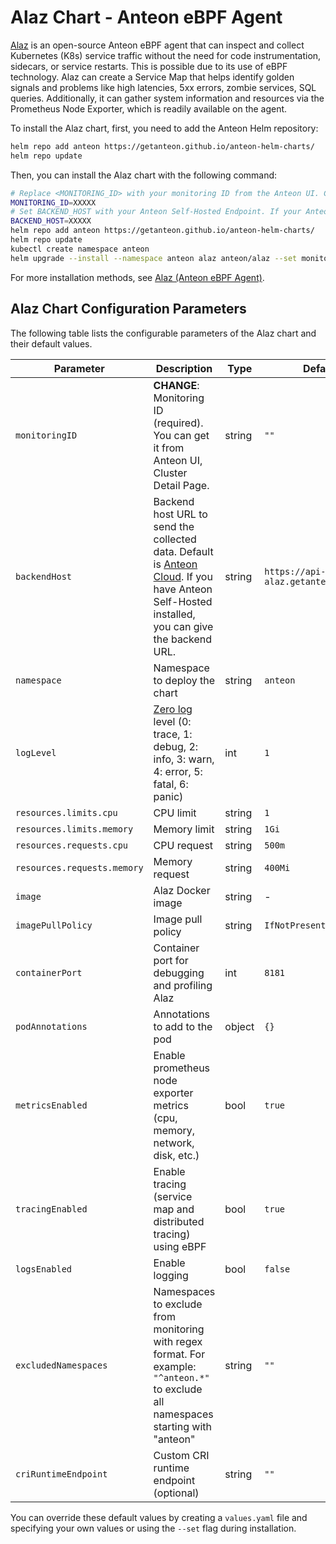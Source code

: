 # Alaz Chart - Anteon eBPF Agent

[Alaz](https://github.com//alaz) is an open-source Anteon eBPF agent that can inspect and collect Kubernetes (K8s) service traffic without the need for code instrumentation, sidecars, or service restarts. This is possible due to its use of eBPF technology. Alaz can create a Service Map that helps identify golden signals and problems like high latencies, 5xx errors, zombie services, SQL queries. Additionally, it can gather system information and resources via the Prometheus Node Exporter, which is readily available on the agent.

To install the Alaz chart, first, you need to add the Anteon Helm repository:

```bash
helm repo add anteon https://getanteon.github.io/anteon-helm-charts/
helm repo update
```

Then, you can install the Alaz chart with the following command:
```bash
# Replace <MONITORING_ID> with your monitoring ID from the Anteon UI. Change XXXXX with your monitoring ID.
MONITORING_ID=XXXXX
# Set BACKEND_HOST with your Anteon Self-Hosted Endpoint. If your Anteon Self-Hosted endpoint is http://localhost:8014, then BACKEND_HOST=http://localhost:8014/api
BACKEND_HOST=XXXXX
helm repo add anteon https://getanteon.github.io/anteon-helm-charts/
helm repo update
kubectl create namespace anteon
helm upgrade --install --namespace anteon alaz anteon/alaz --set monitoringID=$MONITORING_ID --set backendHost=$BACKEND_HOST
```

For more installation methods, see [Alaz (Anteon eBPF Agent)](https://github.com/getanteon/alaz).

## Alaz Chart Configuration Parameters

The following table lists the configurable parameters of the Alaz chart and their default values.

| Parameter | Description | Type | Default |
| --- | --- | --- | --- |
| `monitoringID` | **CHANGE**: Monitoring ID (required). You can get it from Anteon UI, Cluster Detail Page. | string | `""` |
| `backendHost` | Backend host URL to send the collected data. Default is [Anteon Cloud](https://app.getanteon.com/). If you have Anteon Self-Hosted installed, you can give the backend URL. | string | `https://api-alaz.getanteon.com:443` |
| `namespace` | Namespace to deploy the chart | string | `anteon` |
| `logLevel` | [Zero log](https://github.com/rs/zerolog) level (0: trace, 1: debug, 2: info, 3: warn, 4: error, 5: fatal, 6: panic) | int | `1` |
| `resources.limits.cpu` | CPU limit | string | `1` |
| `resources.limits.memory` | Memory limit | string | `1Gi` |
| `resources.requests.cpu` | CPU request | string | `500m` |
| `resources.requests.memory` | Memory request | string | `400Mi` |
| `image` | Alaz Docker image | string | - |
| `imagePullPolicy` | Image pull policy | string | `IfNotPresent` |
| `containerPort` | Container port for debugging and profiling Alaz | int | `8181` |
| `podAnnotations` | Annotations to add to the pod | object | `{}` |
| `metricsEnabled` | Enable prometheus node exporter metrics (cpu, memory, network, disk, etc.) | bool | `true` |
| `tracingEnabled` | Enable tracing (service map and distributed tracing) using eBPF | bool | `true` |
| `logsEnabled` | Enable logging | bool | `false` |
| `excludedNamespaces` | Namespaces to exclude from monitoring with regex format. For example: `"^anteon.*"` to exclude all namespaces starting with "anteon" | string | `""` |
| `criRuntimeEndpoint` | Custom CRI runtime endpoint (optional) | string | `""` |

You can override these default values by creating a `values.yaml` file and specifying your own values or using the `--set` flag during installation.

